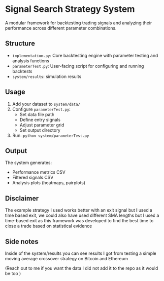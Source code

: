 # Signal Search Strategy System

A modular framework for backtesting trading signals and analyzing their performance across different parameter combinations.

## Structure

-   `implementation.py`: Core backtesting engine with parameter testing and analysis functions
-   `parameterTest.py`: User-facing script for configuring and running backtests
-   `system/results`: simulation results

## Usage

1. Add your dataset to `system/data/`
2. Configure `parameterTest.py`:
   - Set data file path
   - Define entry signals
   - Adjust parameter grid
   - Set output directory
3. Run: `python system/parameterTest.py`

## Output

The system generates:
- Performance metrics CSV
- Filtered signals CSV
- Analysis plots (heatmaps, pairplots) 

## Disclaimer

The example strategy I used works better with an exit signal but I used a time based exit, we could also have used different SMA lengths but I used a time-based exit as this framework was developed to find the best time to close a trade based on statistical evidence



## Side notes
Inside of the system/results you can see results I got from testing a simple moving average crossover strategy on Bitcoin and Ethereum 



(Reach out to me if you want the data I did not add it to the repo as it would be too )